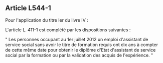 ## Article L544-1

Pour l'application du titre Ier du livre IV :

L'article L. 411-1 est complété par les dispositions suivantes :

" Les personnes occupant au 1er juillet 2012 un emploi d'assistant de service social sans avoir le titre de
formation requis ont dix ans à compter de cette même date pour obtenir le diplôme d'Etat d'assistant de
service social par la formation ou par la validation des acquis de l'expérience. "

